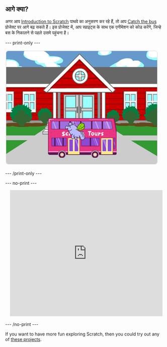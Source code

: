 ## आगे क्या?

अगर आप [Introduction to Scratch](https://projects.raspberrypi.org/en/pathways/scratch-intro) पाथवे का अनुसरण कर रहे हैं, तो आप [Catch the bus](https://projects.raspberrypi.org/en/projects/catch-the-bus) प्रोजेक्ट पर आगे बढ़ सकते हैं। इस प्रोजेक्ट में, आप स्प्राइट्स के साथ एक एनीमेशन को कोड करेंगे, जिन्हे बस के निकालने से पहले उसमे पहुंचना है।

--- print-only ---

!['Catch the bus' प्रोजेक्ट।](images/scratch-tour-bus.png)

--- /print-only ---

--- no-print ---

<div class="scratch-preview" style="margin-left: 15px;">
  <iframe allowtransparency="true" width="485" height="402" src="https://scratch.mit.edu/projects/embed/486719199/?autostart=false" frameborder="0"></iframe>
</div>

--- /no-print ---

If you want to have more fun exploring Scratch, then you could try out any of [these projects](https://projects.raspberrypi.org/en/projects?software%5B%5D=scratch&curriculum%5B%5D=%201).
